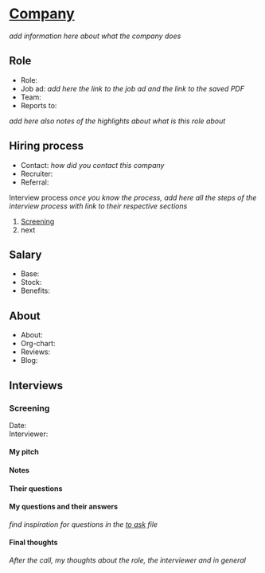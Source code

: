 # [Company](_add-link-here_)

_add information here about what the company does_

## Role

- Role:
- Job ad: _add here the link to the job ad and the link to the saved PDF_
- Team:
- Reports to:

_add here also notes of the highlights about what is this role about_

## Hiring process

- Contact: _how did you contact this company_
- Recruiter:
- Referral:

Interview process
_once you know the process, add here all the steps of the interview process with link to their respective sections_

1. [Screening](#screening)
2. next

## Salary

- Base:
- Stock:
- Benefits:

## About

- About: 
- Org-chart:
- Reviews:
- Blog:

## Interviews

### Screening

Date:  
Interviewer:  

#### My pitch
  
#### Notes

#### Their questions

#### My questions and their answers  

_find inspiration for questions in the [to ask](2-to-ask.md) file_

#### Final thoughts

_After the call, my thoughts about the role, the interviewer and in general_

